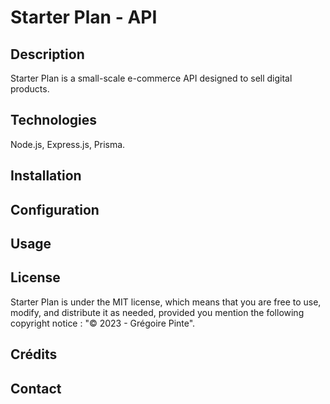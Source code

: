 # Starter Plan - API

## Description

Starter Plan is a small-scale e-commerce API designed to sell digital products.

## Technologies

Node.js, Express.js, Prisma.

## Installation

## Configuration

## Usage

## License

Starter Plan is under the MIT license, which means that you are free to use, modify, and distribute it as needed, provided you mention the following copyright notice : "© 2023 - Grégoire Pinte".

## Crédits

## Contact
